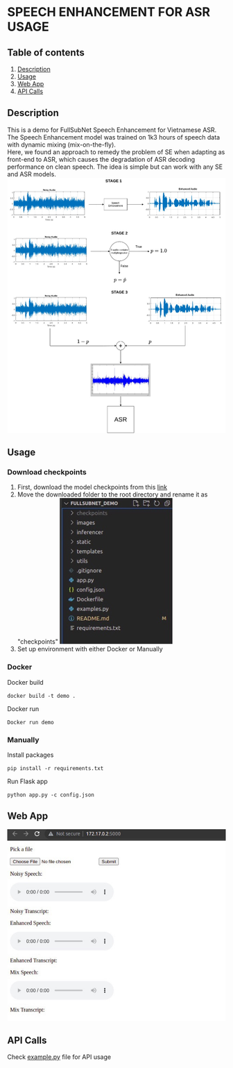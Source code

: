 # SPEECH ENHANCEMENT FOR ASR USAGE
## Table of contents
1. [Description](#description)  
2. [Usage](#usage)  
3. [Web App](#webapp) 
4. [API Calls](#apicalls) 


<a name="description"></a>
## Description

This is a demo for FullSubNet Speech Enhancement for Vietnamese ASR. The Speech Enhancement model was trained on 1k3 hours of speech data with dynamic mixing (mix-on-the-fly). </br>
Here, we found an approach to remedy the problem of SE when adapting as front-end to ASR, which causes the degradation of ASR decoding performance on clean speech. The idea is simple but can work with any SE and ASR models. 
![alt text](images/flow.jpg)


<a name="usage"></a>
## Usage
### Download checkpoints

1. First, download the model checkpoints from this [link](https://drive.google.com/drive/folders/1ELE8qiGuIrTbU6Kj6Ljhv4v7WZho-CCJ?usp=sharing)
2. Move the downloaded folder to the root directory and rename it as "checkpoints" ![alt text](images/project_structure.jpg)
3. Set up environment with either Docker or Manually

### Docker

Docker build
```
docker build -t demo .
```
Docker run
```
Docker run demo
```

### Manually
Install packages
```
pip install -r requirements.txt
```
Run Flask app
```
python app.py -c config.json
```


<a name="webapp"></a>
## Web App

![alt text](images/web_interface.jpg)

<a name="apicalls"></a>
## API Calls

Check [example.py](examples.py) file for API usage
